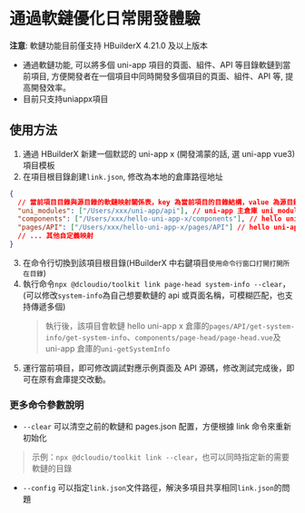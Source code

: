 # 通過軟鏈優化日常開發體驗

**注意**: 軟鏈功能目前僅支持 HBuilderX 4.21.0 及以上版本
* 通過軟鏈功能, 可以將多個 uni-app 項目的頁面、組件、API 等目錄軟鏈到當前項目, 方便開發者在一個項目中同時開發多個項目的頁面、組件、API 等, 提高開發效率。
* 目前只支持uniappx項目

## 使用方法

1. 通過 HBuilderX 新建一個默認的 uni-app x (開發鴻蒙的話, 選 uni-app vue3)項目模板
2. 在項目根目錄創建`link.json`, 修改為本地的倉庫路徑地址

```json
{
  // 當前項目目錄與源目錄的軟鏈映射關係表，key 為當前項目的目錄結構，value 為源目錄
  "uni_modules": ["/Users/xxx/uni-app/api"], // uni-app 主倉庫 uni_modules 實現的 api 根目錄
  "components": ["/Users/xxx/hello-uni-app-x/components"], // hello uni-app x 根目錄的 components 目錄
  "pages/API": ["/Users/xxx/hello-uni-app-x/pages/API"] // hello uni-app x 的 API 頁面根目錄
  // ... 其他自定義映射
}
```

3. 在命令行切換到該項目根目錄(HBuilderX 中右鍵項目`使用命令行窗口打開打開所在目錄`)
4. 執行命令`npx @dcloudio/toolkit link page-head system-info --clear`，(可以修改`system-info`為自己想要軟鏈的 api 或頁面名稱，可模糊匹配，也支持傳遞多個)
   > 執行後，該項目會軟鏈 hello uni-app x 倉庫的`pages/API/get-system-info/get-system-info`、`components/page-head/page-head.vue`及 uni-app 倉庫的`uni-getSystemInfo`
5. 運行當前項目，即可修改調試對應示例頁面及 API 源碼，修改測試完成後，即可在原有倉庫提交改動。

### 更多命令參數說明

- `--clear` 可以清空之前的軟鏈和 pages.json 配置，方便根據 link 命令來重新初始化
> 示例：`npx @dcloudio/toolkit link --clear`，也可以同時指定新的需要軟鏈的目錄
- `--config` 可以指定`link.json`文件路徑，解決多項目共享相同`link.json`的問題
